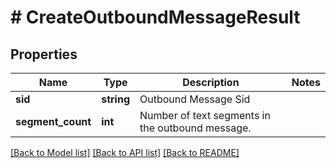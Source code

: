 # # CreateOutboundMessageResult

## Properties

Name | Type | Description | Notes
------------ | ------------- | ------------- | -------------
**sid** | **string** | Outbound Message Sid |
**segment_count** | **int** | Number of text segments in the outbound message. |

[[Back to Model list]](../../README.md#models) [[Back to API list]](../../README.md#endpoints) [[Back to README]](../../README.md)
